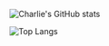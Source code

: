 
![Charlie's GitHub stats](https://github-readme-stats.vercel.app/api?username=CharlieHon&show_icons=true&theme=merko)

![Top Langs](https://github-readme-stats.vercel.app/api/top-langs/?username=CharlieHon&layout=compact)
